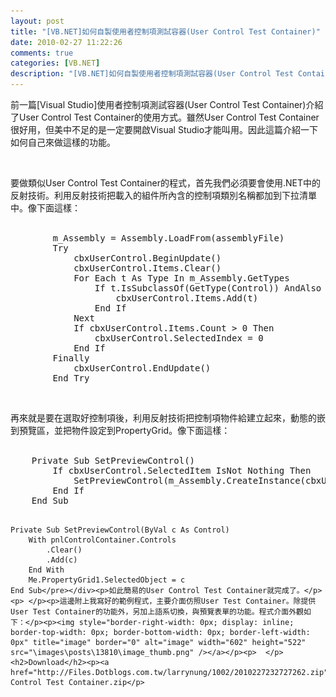 ```yaml
---
layout: post
title: "[VB.NET]如何自製使用者控制項測試容器(User Control Test Container)"
date: 2010-02-27 11:22:26
comments: true
categories: [VB.NET]
description: "[VB.NET]如何自製使用者控制項測試容器(User Control Test Container)"
---
```

<p>前一篇[Visual Studio]使用者控制項測試容器(User Control Test Container)介紹了User Control Test Container的使用方式。雖然User Control Test Container很好用，但美中不足的是一定要開啟Visual Studio才能叫用。因此這篇介紹一下如何自己來做這樣的功能。</p><p> </p><p>要做類似User Control Test Container的程式，首先我們必須要會使用.NET中的反射技術。利用反射技術把載入的組件所內含的控制項類別名稱都加到下拉清單中。像下面這樣：  <br /> </p><div style="padding-bottom: 0px; margin: 0px; padding-left: 0px; padding-right: 0px; display: inline; float: none; padding-top: 0px" id="scid:812469c5-0cb0-4c63-8c15-c81123a09de7:5ac92dce-cd8b-40e6-a425-b3ee84e08bf3" class="wlWriterEditableSmartContent"><pre class="vb:nocontrols" name="code">
        m_Assembly = Assembly.LoadFrom(assemblyFile)
        Try
            cbxUserControl.BeginUpdate()
            cbxUserControl.Items.Clear()
            For Each t As Type In m_Assembly.GetTypes
                If t.IsSubclassOf(GetType(Control)) AndAlso Not t.IsAbstract AndAlso Not t.IsNested Then
                    cbxUserControl.Items.Add(t)
                End If
            Next
            If cbxUserControl.Items.Count &gt; 0 Then
                cbxUserControl.SelectedIndex = 0
            End If
        Finally
            cbxUserControl.EndUpdate()
        End Try</pre></div><p> </p><p>再來就是要在選取好控制項後，利用反射技術把控制項物件給建立起來，動態的嵌到預覽區，並把物件設定到PropertyGrid。像下面這樣： <br /> </p><div style="padding-bottom: 0px; margin: 0px; padding-left: 0px; padding-right: 0px; display: inline; float: none; padding-top: 0px" id="scid:812469c5-0cb0-4c63-8c15-c81123a09de7:0c4d8576-25b3-4799-b5da-78da4ed48ec4" class="wlWriterEditableSmartContent"><pre class="vb:nocontrols" name="code">
    Private Sub SetPreviewControl()
        If cbxUserControl.SelectedItem IsNot Nothing Then
            SetPreviewControl(m_Assembly.CreateInstance(cbxUserControl.Text))
        End If
    End Sub


    Private Sub SetPreviewControl(ByVal c As Control)
        With pnlControlContainer.Controls
            .Clear()
            .Add(c)
        End With
        Me.PropertyGrid1.SelectedObject = c      
    End Sub</pre></div><p>如此簡易的User Control Test Container就完成了。</p><p> </p><p>這邊附上我寫好的範例程式，主要介面仿照User Test Container。除提供User Test Container的功能外，另加上語系切換，與預覽表單的功能。程式介面外觀如下：</p><p><img style="border-right-width: 0px; display: inline; border-top-width: 0px; border-bottom-width: 0px; border-left-width: 0px" title="image" border="0" alt="image" width="602" height="522" src="\images\posts\13810\image_thumb.png" /></a></p><p>  </p> <h2>Download</h2><p><a href="http://Files.Dotblogs.com.tw/larrynung/1002/2010227232727262.zip">User Control Test Container.zip</p>